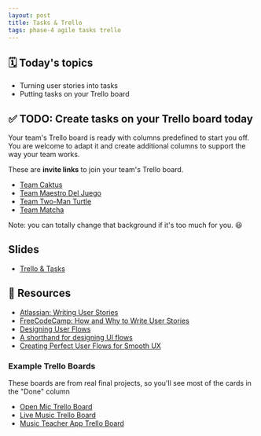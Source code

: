 ```yaml
---
layout: post
title: Tasks & Trello
tags: phase-4 agile tasks trello
---
```


## 🗓️ Today's topics

- Turning user stories into tasks
- Putting tasks on your Trello board

## ✅ TODO: Create tasks on your Trello board today

Your team's Trello board is ready with columns predefined to start you off. You are welcome to adapt it and create additional columns to support the way your team works.

These are **invite links** to join your team's Trello board.

- [Team Caktus](https://trello.com/invite/b/FsP5Y1Gt/cefdbef0c315244009af00f562617e08/team-caktus)
- [Team Maestro Del Juego](https://trello.com/invite/b/1939m0tV/efe70c42f78cd4cb42ef81347be56d73/team-maestro-del-juego)
- [Team Two-Man Turtle](https://trello.com/invite/b/eyOggX5q/c22014f85681275c1cebbdb809f90392/team-two-man-turtle)
- [Team Matcha](https://trello.com/invite/b/N1Jnomyt/5936425431e0a59cbc7feda46b9e3ea1/team-matcha)

Note: you can totally change that background if it's too much for you. 😆

## Slides

- [Trello & Tasks](https://drive.google.com/file/d/1xTEaeCQ174F30HQGY8btcqW5zbhH9-Rh/view?usp=sharing)

## 🔖 Resources

- [Atlassian: Writing User Stories](https://www.atlassian.com/agile/project-management/user-stories)
- [FreeCodeCamp: How and Why to Write User Stories](https://www.freecodecamp.org/news/how-and-why-to-write-great-user-stories-f5a110668246/)
- [Designing User Flows](https://www.smashingmagazine.com/2012/01/stop-designing-pages-start-designing-flows/)
- [A shorthand for designing UI flows](https://signalvnoise.com/posts/1926-a-shorthand-for-designing-ui-flows)
- [Creating Perfect User Flows for Smooth UX](https://www.uxpin.com/studio/blog/creating-perfect-user-flows-for-smooth-ux/)

### Example Trello Boards

These boards are from real final projects, so you'll see most of the cards in the "Done" column

- [Open Mic Trello Board](https://trello.com/b/k2dLx20M/copy-of-open-mic)
- [Live Music Trello Board](https://trello.com/b/gP3CHATL/copy-of-live-music)
- [Music Teacher App Trello Board](https://trello.com/b/8prRKPoQ/team-scream)

